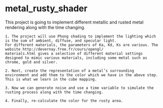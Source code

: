 # metal_rusty_shader

This project is going to implement different metallic and rusted metal rendering along with the time changing.
	
	1. The project will use Phong shading to implement the lighting which is the sum of ambient, diffuse, and specular light. 
	For different materials, the parameters of Ka, Kd, Ks are various. The website http://devernay.free.fr/cours/opengl/
	materials.html gives a selection of different material settings designed to mimic various materials, including some metal such as chrome, gold and silver.
	
	2. Next, create the representation of a metal’s surrounding environment and add them to the color which we have in the above step. 
	This is what we learn in the cube mapping.

	3. Now we can generate noise and use a time variable to simulate the rusting process along with the time changing.

	4. Finally, re-calculate the color for the rusty area.